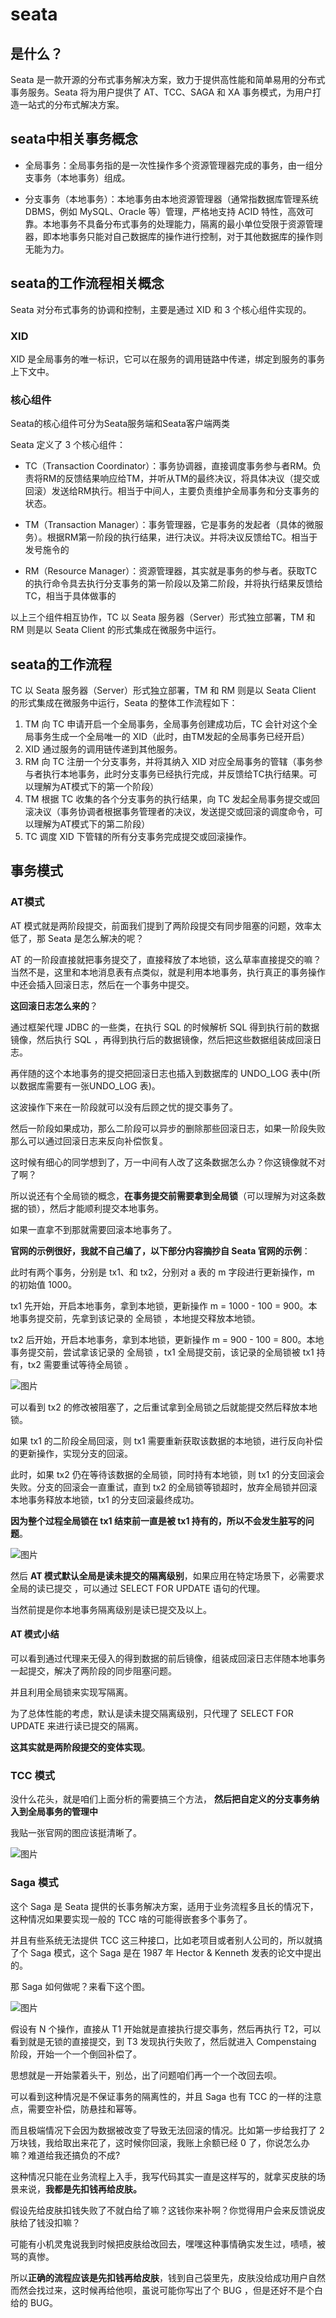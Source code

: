# seata

## 是什么？

Seata 是一款开源的分布式事务解决方案，致力于提供高性能和简单易用的分布式事务服务。Seata 将为用户提供了 AT、TCC、SAGA 和 XA 事务模式，为用户打造一站式的分布式解决方案。

## seata中相关事务概念

- 全局事务：全局事务指的是一次性操作多个资源管理器完成的事务，由一组分支事务（本地事务）组成。

- 分支事务（本地事务）：本地事务由本地资源管理器（通常指数据库管理系统 DBMS，例如 MySQL、Oracle 等）管理，严格地支持 ACID 特性，高效可靠。本地事务不具备分布式事务的处理能力，隔离的最小单位受限于资源管理器，即本地事务只能对自己数据库的操作进行控制，对于其他数据库的操作则无能为力。

## seata的工作流程相关概念

Seata 对分布式事务的协调和控制，主要是通过 XID 和 3 个核心组件实现的。

### XID

XID 是全局事务的唯一标识，它可以在服务的调用链路中传递，绑定到服务的事务上下文中。

### 核心组件

Seata的核心组件可分为Seata服务端和Seata客户端两类

Seata 定义了 3 个核心组件：

- TC（Transaction Coordinator）：事务协调器，直接调度事务参与者RM。负责将RM的反馈结果响应给TM，并听从TM的最终决议，将具体决议（提交或回滚）发送给RM执行。相当于中间人，主要负责维护全局事务和分支事务的状态。

- TM（Transaction Manager）：事务管理器，它是事务的发起者（具体的微服务）。根据RM第一阶段的执行结果，进行决议。并将决议反馈给TC。相当于发号施令的

- RM（Resource Manager）：资源管理器，其实就是事务的参与者。获取TC的执行命令具去执行分支事务的第一阶段以及第二阶段，并将执行结果反馈给TC，相当于具体做事的

以上三个组件相互协作，TC 以 Seata 服务器（Server）形式独立部署，TM 和 RM 则是以 Seata Client 的形式集成在微服务中运行。

## seata的工作流程

TC 以 Seata 服务器（Server）形式独立部署，TM 和 RM 则是以 Seata Client 的形式集成在微服务中运行，Seata 的整体工作流程如下：

1. TM 向 TC 申请开启一个全局事务，全局事务创建成功后，TC 会针对这个全局事务生成一个全局唯一的 XID（此时，由TM发起的全局事务已经开启）
2. XID 通过服务的调用链传递到其他服务。
3. RM 向 TC 注册一个分支事务，并将其纳入 XID 对应全局事务的管辖（事务参与者执行本地事务，此时分支事务已经执行完成，并反馈给TC执行结果。可以理解为AT模式下的第一个阶段）
4. TM 根据 TC 收集的各个分支事务的执行结果，向 TC 发起全局事务提交或回滚决议（事务协调者根据事务管理者的决议，发送提交或回滚的调度命令，可以理解为AT模式下的第二阶段）
5. TC 调度 XID 下管辖的所有分支事务完成提交或回滚操作。



## 事务模式

### AT模式

AT 模式就是两阶段提交，前面我们提到了两阶段提交有同步阻塞的问题，效率太低了，那 Seata 是怎么解决的呢？

AT 的一阶段直接就把事务提交了，直接释放了本地锁，这么草率直接提交的嘛？当然不是，这里和本地消息表有点类似，就是利用本地事务，执行真正的事务操作中还会插入回滚日志，然后在一个事务中提交。

**这回滚日志怎么来的**？

通过框架代理 JDBC 的一些类，在执行 SQL 的时候解析 SQL 得到执行前的数据镜像，然后执行 SQL ，再得到执行后的数据镜像，然后把这些数据组装成回滚日志。

再伴随的这个本地事务的提交把回滚日志也插入到数据库的 UNDO_LOG 表中(所以数据库需要有一张UNDO_LOG 表)。

这波操作下来在一阶段就可以没有后顾之忧的提交事务了。

然后一阶段如果成功，那么二阶段可以异步的删除那些回滚日志，如果一阶段失败那么可以通过回滚日志来反向补偿恢复。

这时候有细心的同学想到了，万一中间有人改了这条数据怎么办？你这镜像就不对了啊？

所以说还有个全局锁的概念，**在事务提交前需要拿到全局锁**（可以理解为对这条数据的锁），然后才能顺利提交本地事务。

如果一直拿不到那就需要回滚本地事务了。

**官网的示例很好，我就不自己编了，以下部分内容摘抄自 Seata 官网的示例**：

此时有两个事务，分别是 tx1、和 tx2，分别对 a 表的 m 字段进行更新操作，m 的初始值 1000。

tx1 先开始，开启本地事务，拿到本地锁，更新操作 m = 1000 - 100 = 900。本地事务提交前，先拿到该记录的 全局锁 ，本地提交释放本地锁。

tx2 后开始，开启本地事务，拿到本地锁，更新操作 m = 900 - 100 = 800。本地事务提交前，尝试拿该记录的 全局锁 ，tx1 全局提交前，该记录的全局锁被 tx1 持有，tx2 需要重试等待全局锁 。

![图片](https://mmbiz.qpic.cn/mmbiz_png/fEsWkVrSk55YAlRtTEtGAGxXVkibbib0LZlwdktKXCYiawPTwPSESfTY44gOutmTTGItVmKL6Y15nlq0ywjETDia8g/640?wx_fmt=png&tp=webp&wxfrom=5&wx_lazy=1&wx_co=1)

可以看到 tx2 的修改被阻塞了，之后重试拿到全局锁之后就能提交然后释放本地锁。

如果 tx1 的二阶段全局回滚，则 tx1 需要重新获取该数据的本地锁，进行反向补偿的更新操作，实现分支的回滚。

此时，如果 tx2 仍在等待该数据的全局锁，同时持有本地锁，则 tx1 的分支回滚会失败。分支的回滚会一直重试，直到 tx2 的全局锁等锁超时，放弃全局锁并回滚本地事务释放本地锁，tx1 的分支回滚最终成功。

**因为整个过程全局锁在 tx1 结束前一直是被 tx1 持有的，所以不会发生脏写的问题**。

![图片](https://mmbiz.qpic.cn/mmbiz_png/fEsWkVrSk55YAlRtTEtGAGxXVkibbib0LZv7qhxd6gSjZicgRswnLNiack6Y0mpSllZaAZGNyxZBDVWP2MZNEQFqNQ/640?wx_fmt=png&tp=webp&wxfrom=5&wx_lazy=1&wx_co=1)

然后 **AT 模式默认全局是读未提交的隔离级别**，如果应用在特定场景下，必需要求全局的读已提交 ，可以通过 SELECT FOR UPDATE 语句的代理。

当然前提是你本地事务隔离级别是读已提交及以上。

#### AT 模式小结

可以看到通过代理来无侵入的得到数据的前后镜像，组装成回滚日志伴随本地事务一起提交，解决了两阶段的同步阻塞问题。

并且利用全局锁来实现写隔离。

为了总体性能的考虑，默认是读未提交隔离级别，只代理了 SELECT FOR UPDATE 来进行读已提交的隔离。

**这其实就是两阶段提交的变体实现**。

### TCC 模式

没什么花头，就是咱们上面分析的需要搞三个方法， **然后把自定义的分支事务纳入到全局事务的管理中**

我贴一张官网的图应该挺清晰了。

![图片](https://mmbiz.qpic.cn/mmbiz_png/fEsWkVrSk55YAlRtTEtGAGxXVkibbib0LZWwTP3IYskxIFshqoXywjj9F2t0Wr2EL2oK4kahVw8xsH1licnjyZnhA/640?wx_fmt=png&tp=webp&wxfrom=5&wx_lazy=1&wx_co=1)

### Saga 模式

这个 Saga 是 Seata 提供的长事务解决方案，适用于业务流程多且长的情况下，这种情况如果要实现一般的 TCC 啥的可能得嵌套多个事务了。

并且有些系统无法提供 TCC 这三种接口，比如老项目或者别人公司的，所以就搞了个 Saga 模式，这个 Saga 是在 1987 年 Hector & Kenneth 发表的论⽂中提出的。

那 Saga 如何做呢？来看下这个图。

![图片](https://mmbiz.qpic.cn/mmbiz_png/fEsWkVrSk55YAlRtTEtGAGxXVkibbib0LZVWEt8ic7sAcS30RtsKwcq5ZwBw9ibjHxHAMHdq7QPnJ7UnaVGgHpIOzg/640?wx_fmt=png&tp=webp&wxfrom=5&wx_lazy=1&wx_co=1)

假设有 N 个操作，直接从 T1 开始就是直接执行提交事务，然后再执行 T2，可以看到就是无锁的直接提交，到 T3 发现执行失败了，然后就进入 Compenstaing 阶段，开始一个一个倒回补偿了。

思想就是一开始蒙着头干，别怂，出了问题咱们再一个一个改回去呗。

可以看到这种情况是不保证事务的隔离性的，并且 Saga 也有 TCC 的一样的注意点，需要空补偿，防悬挂和幂等。

而且极端情况下会因为数据被改变了导致无法回滚的情况。比如第一步给我打了 2 万块钱，我给取出来花了，这时候你回滚，我账上余额已经 0 了，你说怎么办嘛？难道给我还搞负的不成?

这种情况只能在业务流程上入手，我写代码其实一直是这样写的，就拿买皮肤的场景来说，**我都是先扣钱再给皮肤。**

假设先给皮肤扣钱失败了不就白给了嘛？这钱你来补啊？你觉得用户会来反馈说皮肤给了钱没扣嘛？

可能有小机灵鬼说我到时候把皮肤给改回去，嘿嘿这种事情确实发生过，啧啧，被骂的真惨。

所以**正确的流程应该是先扣钱再给皮肤**，钱到自己袋里先，皮肤没给成功用户自然而然会找过来，这时候再给他呗，虽说可能你写出了个 BUG ，但是还好不是个白给的 BUG。